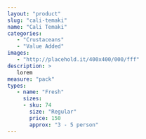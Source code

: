 ```yaml
---
layout: "product"
slug: "cali-temaki"
name: "Cali Temaki"
categories:
   - "Crustaceans"
   - "Value Added"
images:
   - "http://placehold.it/400x400/000/fff"
description: >
   lorem
measure: "pack"
types: 
   - name: "Fresh"
     sizes: 
     - sku: 74
       size: "Regular"
       price: 150
       approx: "3 - 5 person"
---
```

